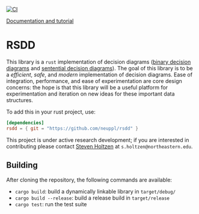 [![CI](https://github.com/neuppl/rsdd/actions/workflows/ci.yml/badge.svg)](https://github.com/neuppl/rsdd/actions/workflows/ci.yml)

[Documentation and tutorial](https://neuppl.github.io/rsdd-docs/)

# RSDD

This library is a  `rust` implementation of decision diagrams ([binary decision
diagrams](https://en.wikipedia.org/wiki/Binary_decision_diagram) and [sentential
decision diagrams](http://reasoning.cs.ucla.edu/sdd/)). The goal of this library
is to be a *efficient*, *safe*, and *modern* implementation of decision
diagrams.  Ease of integration, performance, and ease of experimentation are
core design concerns: the hope is that this library will be a useful
platform for experimentation and iteration on new ideas for these important
data structures.

To add this in your rust project, use:

```toml
[dependencies]
rsdd = { git = "https://github.com/neuppl/rsdd" }
```

This project is under active research development; if you are interested in
contributing please contact [Steven Holtzen](https://www.khoury.northeastern.edu/home/sholtzen/)
at `s.holtzen@northeastern.edu`.

## Building

After cloning the repository, the following commands are available:

* `cargo build`: build a dynamically linkable library in `target/debug/`
* `cargo build --release`: build a release build in `target/release`
* `cargo test`: run the test suite
